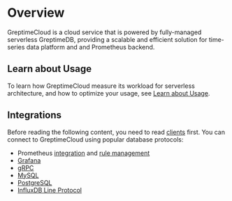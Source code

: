 # Overview

GreptimeCloud is a cloud service that is powered by fully-managed serverless GreptimeDB, providing a scalable and efficient solution for time-series data platform and and Prometheus backend.

## Learn about Usage

To learn how GreptimeCloud measure its workload for serverless architecture, and how to optimize your usage, see [Learn about Usage](usage.md).

## Integrations

Before reading the following content, you need to read [clients](/user-guide/clients/overview.md) first. You can connect to GreptimeCloud using popular database protocols:

- Prometheus [integration](./integrations/prometheus/quick-setup.md) and [rule management](./integrations/prometheus/rule-management.md)
- [Grafana](./integrations/grafana.md)
- [gRPC](./integrations/grpc.md)
- [MySQL](./integrations/mysql.md)
- [PostgreSQL](./integrations/postgresql.md)
- [InfluxDB Line Protocol](./integrations/influxdb.md)

